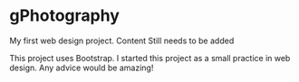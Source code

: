 # gPhotography
My first web design project. Content Still needs to be added

This project uses Bootstrap. I started this project as a small practice in web design. Any advice would be amazing! 
